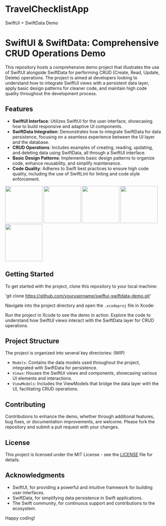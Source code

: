 # TravelChecklistApp

SwiftUI + SwiftData Demo

# SwiftUI & SwiftData: Comprehensive CRUD Operations Demo

This repository hosts a comprehensive demo project that illustrates the use of SwiftUI alongside SwiftData for performing CRUD (Create, Read, Update, Delete) operations. The project is aimed at developers looking to understand how to integrate SwiftUI views with a persistent data layer, apply basic design patterns for cleaner code, and maintain high code quality throughout the development process.

## Features

- **SwiftUI Interface**: Utilizes SwiftUI for the user interface, showcasing how to build responsive and adaptive UI components.
- **SwiftData Integration**: Demonstrates how to integrate SwiftData for data persistence, focusing on a seamless experience between the UI layer and the database.
- **CRUD Operations**: Includes examples of creating, reading, updating, and deleting data using SwiftData, all through a SwiftUI interface.
- **Basic Design Patterns**: Implements basic design patterns to organize code, enhance reusability, and simplify maintenance.
- **Code Quality**: Adheres to Swift best practices to ensure high code quality, including the use of SwiftLint for linting and code style enforcement.

<img src="https://github.com/devashree-shukla/TravelChecklistApp/assets/38584944/d51a4356-1e28-44df-a865-bfe98b2ae107" width="120">
<img src="https://github.com/devashree-shukla/TravelChecklistApp/assets/38584944/cee8d81b-2d23-4ffc-8aa4-122b8208c2a1" width="120">
<img src="https://github.com/devashree-shukla/TravelChecklistApp/assets/38584944/31699b43-a2ef-473e-9c86-b563de41df61" width="120">
<img src="https://github.com/devashree-shukla/TravelChecklistApp/assets/38584944/a8561b1a-b8e8-40b0-9dbb-d927e0b1d1ec" width="120">
<img src="https://github.com/devashree-shukla/TravelChecklistApp/assets/38584944/fd4989be-f4f3-48fb-99a0-bb9e19264e9d" width="120">


## Getting Started

To get started with the project, clone this repository to your local machine:

'git clone https://github.com/yourusername/swiftui-swiftdata-demo.git'


Navigate into the project directory and open the `.xcodeproj` file in Xcode:

Run the project in Xcode to see the demo in action. Explore the code to understand how SwiftUI views interact with the SwiftData layer for CRUD operations.

## Project Structure

The project is organized into several key directories: (WIP)

- `Models`: Contains the data models used throughout the project, integrated with SwiftData for persistence.
- `Views`: Houses the SwiftUI views and components, showcasing various UI elements and interactions.
- `ViewModels`: Includes the ViewModels that bridge the data layer with the UI, facilitating CRUD operations.

## Contributing

Contributions to enhance the demo, whether through additional features, bug fixes, or documentation improvements, are welcome. Please fork the repository and submit a pull request with your changes.

## License

This project is licensed under the MIT License - see the [LICENSE](LICENSE) file for details.

## Acknowledgments

- SwiftUI, for providing a powerful and intuitive framework for building user interfaces.
- SwiftData, for simplifying data persistence in Swift applications.
- The Swift community, for continuous support and contributions to the ecosystem.

Happy coding!






